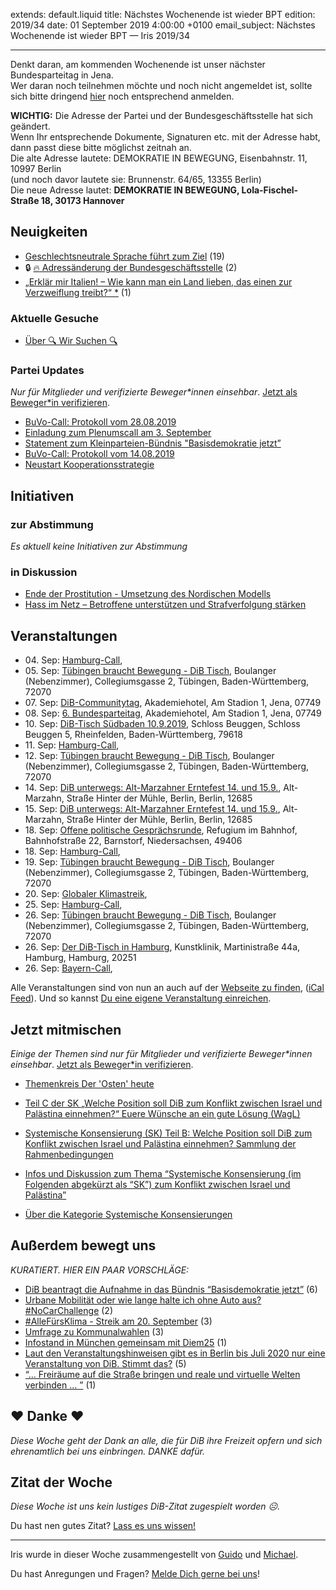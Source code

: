 
extends: default.liquid
title: Nächstes Wochenende ist wieder BPT
edition: 2019/34
date: 01 September 2019 4:00:00 +0100
email_subject: Nächstes Wochenende ist wieder BPT — Iris 2019/34

---

Denkt daran, am kommenden Wochenende ist unser nächster Bundesparteitag in Jena.<br>
Wer daran noch teilnehmen möchte und noch nicht angemeldet ist, sollte sich bitte dringend [hier](https://umfragen.bewegung.jetzt/index.php/411824?lang=de) noch entsprechend anmelden.<br>

<strong>WICHTIG:</strong> Die Adresse der Partei und der Bundesgeschäftsstelle hat sich geändert.<br>
Wenn Ihr entsprechende Dokumente, Signaturen etc. mit der Adresse habt, dann passt diese bitte möglichst zeitnah an.<br>
Die alte Adresse lautete: DEMOKRATIE IN BEWEGUNG, Eisenbahnstr. 11, 10997 Berlin<br>
(und noch davor lautete sie: Brunnenstr. 64/65, 13355 Berlin)<br>
Die neue Adresse lautet: <strong>DEMOKRATIE IN BEWEGUNG, Lola-Fischel-Straße 18, 30173 Hannover</strong><br>


## Neuigkeiten

 - [Geschlechtsneutrale Sprache führt zum Ziel](https://marktplatz.bewegung.jetzt/t/geschlechtsneutrale-sprache-fuehrt-zum-ziel/31212) (19)
 - 🔒 [:fire: Adressänderung der Bundesgeschäftsstelle](https://marktplatz.bewegung.jetzt/t/adressaenderung-der-bundesgeschaeftsstelle/31210) (2)
 - [„Erklär mir Italien! – Wie kann man ein Land lieben, das einen zur Verzweiflung treibt?“ *](https://marktplatz.bewegung.jetzt/t/erklaer-mir-italien-wie-kann-man-ein-land-lieben-das-einen-zur-verzweiflung-treibt/31192) (1)

### Aktuelle Gesuche

 - [Über 🔍 Wir Suchen 🔍](https://marktplatz.bewegung.jetzt/t/ueber-wir-suchen/8837)

### Partei Updates

_Nur für Mitglieder und verifizierte Beweger\*innen einsehbar_. [Jetzt als Beweger\*in verifizieren](https://bewegung.jetzt/bewegerin-werden/).

 - [BuVo-Call: Protokoll vom 28.08.2019](https://marktplatz.bewegung.jetzt/t/buvo-call-protokoll-vom-28-08-2019/31209)
 - [Einladung zum Plenumscall am 3. September](https://marktplatz.bewegung.jetzt/t/einladung-zum-plenumscall-am-3-september/31183)
 - [Statement zum Kleinparteien-Bündnis "Basisdemokratie jetzt”](https://marktplatz.bewegung.jetzt/t/statement-zum-kleinparteien-buendnis-basisdemokratie-jetzt/31107)
 - [BuVo-Call: Protokoll vom 14.08.2019](https://marktplatz.bewegung.jetzt/t/buvo-call-protokoll-vom-14-08-2019/31001)
 - [Neustart Kooperationsstrategie](https://marktplatz.bewegung.jetzt/t/neustart-kooperationsstrategie/30676)

## Initiativen

### zur Abstimmung
_Es aktuell keine Initiativen zur Abstimmung_

### in Diskussion
 - [Ende der Prostitution - Umsetzung des Nordischen Modells](https://abstimmen.bewegung.jetzt/initiative/286-ende-der-prostitution-umsetzung-des-nordischen-modells)
 - [Hass im Netz – Betroffene unterstützen und Strafverfolgung stärken](https://abstimmen.bewegung.jetzt/initiative/284-hass-im-netz-betroffene-unterstutzen-und-strafverfolgung-starken)


## Veranstaltungen

 - 04.&nbsp;Sep: [Hamburg-Call](https://bewegung.jetzt/veranstaltungen/hamburg-call-2-2019-09-04/), 
 - 05.&nbsp;Sep: [Tübingen braucht Bewegung - DiB Tisch](https://bewegung.jetzt/veranstaltungen/tuebingen-braucht-bewegung-dib-tisch-2019-09-05/), Boulanger (Nebenzimmer), Collegiumsgasse 2, Tübingen, Baden-Württemberg, 72070
 - 07.&nbsp;Sep: [DiB-Communitytag](https://bewegung.jetzt/veranstaltungen/dib-communitytag/), Akademiehotel, Am Stadion 1, Jena, 07749
 - 08.&nbsp;Sep: [6. Bundesparteitag](https://bewegung.jetzt/veranstaltungen/6-bundesparteitag/), Akademiehotel, Am Stadion 1, Jena, 07749
 - 10.&nbsp;Sep: [DiB-Tisch Südbaden 10.9.2019](https://bewegung.jetzt/veranstaltungen/dib-tisch-suedbaden-10-9-2019/), Schloss Beuggen, Schloss Beuggen 5, Rheinfelden, Baden-Württemberg, 79618
 - 11.&nbsp;Sep: [Hamburg-Call](https://bewegung.jetzt/veranstaltungen/hamburg-call-2-2019-09-11/), 
 - 12.&nbsp;Sep: [Tübingen braucht Bewegung - DiB Tisch](https://bewegung.jetzt/veranstaltungen/tuebingen-braucht-bewegung-dib-tisch-2019-09-12/), Boulanger (Nebenzimmer), Collegiumsgasse 2, Tübingen, Baden-Württemberg, 72070
 - 14.&nbsp;Sep: [DiB unterwegs: Alt-Marzahner Erntefest 14. und 15.9.](https://bewegung.jetzt/veranstaltungen/dib-unterwegs-alt-marzahner-erntefest-14-und-15-9/), Alt-Marzahn, Straße Hinter der Mühle, Berlin, Berlin, 12685
 - 15.&nbsp;Sep: [DiB unterwegs: Alt-Marzahner Erntefest 14. und 15.9.](https://bewegung.jetzt/veranstaltungen/dib-unterwegs-alt-marzahner-erntefest-14-und-15-9-2/), Alt-Marzahn, Straße Hinter der Mühle, Berlin, Berlin, 12685
 - 18.&nbsp;Sep: [Offene politische Gesprächsrunde](https://bewegung.jetzt/veranstaltungen/offene-politische-gespraechsrunde-2019-09-18/), Refugium im Bahnhof, Bahnhofstraße 22, Barnstorf, Niedersachsen, 49406
 - 18.&nbsp;Sep: [Hamburg-Call](https://bewegung.jetzt/veranstaltungen/hamburg-call-2-2019-09-18/), 
 - 19.&nbsp;Sep: [Tübingen braucht Bewegung - DiB Tisch](https://bewegung.jetzt/veranstaltungen/tuebingen-braucht-bewegung-dib-tisch-2019-09-19/), Boulanger (Nebenzimmer), Collegiumsgasse 2, Tübingen, Baden-Württemberg, 72070
 - 20.&nbsp;Sep: [Globaler Klimastreik](https://bewegung.jetzt/veranstaltungen/globaler-klimastreik/), 
 - 25.&nbsp;Sep: [Hamburg-Call](https://bewegung.jetzt/veranstaltungen/hamburg-call-2-2019-09-25/), 
 - 26.&nbsp;Sep: [Tübingen braucht Bewegung - DiB Tisch](https://bewegung.jetzt/veranstaltungen/tuebingen-braucht-bewegung-dib-tisch-2019-09-26/), Boulanger (Nebenzimmer), Collegiumsgasse 2, Tübingen, Baden-Württemberg, 72070
 - 26.&nbsp;Sep: [Der DiB-Tisch in Hamburg](https://bewegung.jetzt/veranstaltungen/der-dib-tisch-in-hamburg-2019-09-26/), Kunstklinik, Martinistraße 44a, Hamburg, Hamburg, 20251
 - 26.&nbsp;Sep: [Bayern-Call](https://bewegung.jetzt/veranstaltungen/bayern-call-2019-09-26/), 


Alle Veranstaltungen sind von nun an auch auf der [Webseite zu finden](https://bewegung.jetzt/veranstaltungen/), ([iCal Feed](https://bewegung.jetzt/?ical=1)). Und so kannst [Du eine eigene Veranstaltung einreichen](https://marktplatz.bewegung.jetzt/t/eine-veranstaltung-auf-der-webseite-einreichen/21379).

## Jetzt mitmischen

_Einige der Themen sind nur für Mitglieder und verifizierte Beweger\*innen einsehbar_. [Jetzt als Beweger\*in verifizieren](https://bewegung.jetzt/bewegerin-werden/).

 - [Themenkreis Der 'Osten' heute](https://marktplatz.bewegung.jetzt/t/themenkreis-der-osten-heute/20162)

 - [Teil C der SK „Welche Position soll DiB zum Konflikt zwischen Israel und Palästina einnehmen?“ Euere Wünsche an ein gute Lösung (WagL)](https://marktplatz.bewegung.jetzt/t/teil-c-der-sk-welche-position-soll-dib-zum-konflikt-zwischen-israel-und-palaestina-einnehmen-euere-wuensche-an-ein-gute-loesung-wagl/23423)
 - [Systemische Konsensierung (SK) Teil B: Welche Position soll DiB zum Konflikt zwischen Israel und Palästina einnehmen? Sammlung der Rahmenbedingungen](https://marktplatz.bewegung.jetzt/t/systemische-konsensierung-sk-teil-b-welche-position-soll-dib-zum-konflikt-zwischen-israel-und-palaestina-einnehmen-sammlung-der-rahmenbedingungen/22729)
 - [Infos und Diskussion zum Thema “Systemische Konsensierung (im Folgenden abgekürzt als “SK”) zum Konflikt zwischen Israel und Palästina”](https://marktplatz.bewegung.jetzt/t/infos-und-diskussion-zum-thema-systemische-konsensierung-im-folgenden-abgekuerzt-als-sk-zum-konflikt-zwischen-israel-und-palaestina/20677)
 - [Über die Kategorie Systemische Konsensierungen](https://marktplatz.bewegung.jetzt/t/ueber-die-kategorie-systemische-konsensierungen/12555)


## Außerdem bewegt uns

_KURATIERT. HIER EIN PAAR VORSCHLÄGE:_
 - [DiB beantragt die Aufnahme in das Bündnis &ldquo;Basisdemokratie jetzt&rdquo;](https://marktplatz.bewegung.jetzt/t/dib-beantragt-die-aufnahme-in-das-buendnis-basisdemokratie-jetzt/31220) (6)
 - [Urbane Mobilität oder wie lange halte ich ohne Auto aus? #NoCarChallenge](https://marktplatz.bewegung.jetzt/t/urbane-mobilitaet-oder-wie-lange-halte-ich-ohne-auto-aus-nocarchallenge/31208) (2)
 - [#AlleFürsKlima - Streik am 20. September](https://marktplatz.bewegung.jetzt/t/allefuersklima-streik-am-20-september/31162) (3)
 - [Umfrage zu Kommunalwahlen](https://marktplatz.bewegung.jetzt/t/umfrage-zu-kommunalwahlen/31161) (3)
 - [Infostand in München gemeinsam mit Diem25](https://marktplatz.bewegung.jetzt/t/infostand-in-muenchen-gemeinsam-mit-diem25/31176) (1)
 - [Laut den Veranstaltungshinweisen gibt es in Berlin bis Juli 2020 nur eine Veranstaltung von DiB. Stimmt das?](https://marktplatz.bewegung.jetzt/t/laut-den-veranstaltungshinweisen-gibt-es-in-berlin-bis-juli-2020-nur-eine-veranstaltung-von-dib-stimmt-das/31190) (5)
 - [&ldquo;&hellip; Freiräume auf die Straße bringen und reale und virtuelle Welten verbinden &hellip; &rdquo;](https://marktplatz.bewegung.jetzt/t/freiraeume-auf-die-strasse-bringen-und-reale-und-virtuelle-welten-verbinden/31194) (1)


## ❤️ Danke ❤️
_Diese Woche geht der Dank an alle, die für DiB ihre Freizeit opfern und sich ehrenamtlich bei uns einbringen. DANKE dafür._

## Zitat der Woche
_Diese Woche ist uns kein lustiges DiB-Zitat zugespielt worden ☹._

Du hast nen gutes Zitat? [Lass es uns wissen!](https://marktplatz.bewegung.jetzt/t/lustige-dib-zitate/10175)


---

Iris wurde in dieser Woche zusammengestellt von [Guido](https://marktplatz.bewegung.jetzt/u/Guido/) und [Michael](https://marktplatz.bewegung.jetzt/u/MichaelVoss/).

Du hast Anregungen und Fragen? [Melde Dich gerne bei uns](https://marktplatz.bewegung.jetzt/t/neu-iris-die-woechtliche-zusammenfasssung-zum-sonntagsbrunch/10990)!

